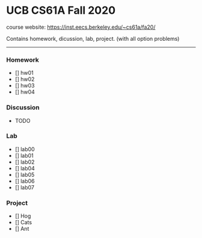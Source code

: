 # UCB CS61A Fall 2020

course website: https://inst.eecs.berkeley.edu/~cs61a/fa20/

Contains homework, dicussion, lab, project. (with all option problems)

---

### Homework
- [] hw01
- [] hw02
- [] hw03
- [] hw04

### Discussion
- TODO

### Lab 
- [] lab00
- [] lab01
- [] lab02
- [] lab04
- [] lab05
- [] lab06
- [] lab07

### Project 
- [] Hog 
- [] Cats
- [] Ant
